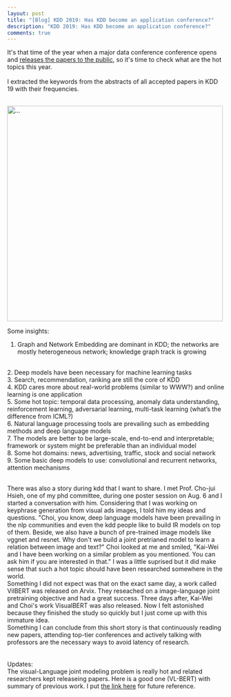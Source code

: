 ```yaml
---
layout: post
title: "[Blog] KDD 2019: Has KDD become an application conference?"
description: "KDD 2019: Has KDD become an application conference?"
comments: true
---
```



It's that time of the year when a major data conference conference opens and [releases the papers to the public](https://www.kdd.org/kdd2019/proceedings), so it's time to check what are the hot topics this year.<br>
<br>
I extracted the keywords from the abstracts of all accepted papers in KDD 19 with their frequencies. 

<br />
<img align="middle" width="500" src="{{ site.url }}/images/kddkey.png" alt="...">
<br />

Some insights:<br>

1. Graph and Network Embedding are dominant in KDD; the networks are mostly heterogeneous network; knowledge graph track is growing
<br />
2. Deep models have been necessary for machine learning tasks
<br />
3. Search, recommendation, ranking are still the core of KDD
<br />
4. KDD cares more about real-world problems (similar to WWW?) and online learning is one application
<br />
5. Some hot topic: temporal data processing, anomaly data understanding, reinforcement learning, adversarial learning, multi-task learning (what’s the difference from ICML?)
<br />
6. Natural language processing tools are prevailing such as embedding methods and deep language models
<br />
7. The models are better to be large-scale, end-to-end and interpretable; framework or system might be preferable than an individual model
<br />
8. Some hot domains: news, advertising, traffic, stock and social network
<br />
9. Some basic deep models to use: convolutional and recurrent networks, attention mechanisms


<br />
<br />

There was also a story during kdd that I want to share. I met Prof. Cho-jui Hsieh, one of my phd committee, during one poster session on Aug. 6 and I started a conversation with him. Considering that I was working on keyphrase generation from visual ads images, I told him my ideas and questions. "Choi, you know, deep language models have been prevailing in the nlp communities and even the kdd people like to build IR models on top of them. Beside, we also have a bunch of pre-trained image models like vggnet and resnet. Why don't we build a joint pretrianed model to learn a relation between image and text?" Choi looked at me and smiled, "Kai-Wei and I have been working on a similar problem as you mentioned. You can ask him if you are interested in that." I was a little suprised but it did make sense that such a hot topic should have been researched somewhere in the world. <br>
Something I did not expect was that on the exact same day, a work called VilBERT was released on Arvix. They reseached on a image-language joint pretraining objective and had a great success. Three days after, Kai-Wei and Choi's work VisualBERT was also released. Now I felt astonished because they finished the study so quickly but I just come up with this immature idea. 
<br>
Something I can conclude from this short story is that continuously reading new papers, attending top-tier conferences and actively talking with professors are the necessary ways to avoid latency of research.  
<br><br>
Updates:<br>
The visual-Language joint modeling problem is really hot and related researchers kept releaseing papers. Here is a good one (VL-BERT) with summary of previous work. I put <a href="https://arxiv.org/pdf/1908.08530.pdf" target="_blank">the link here</a> for future reference.    


